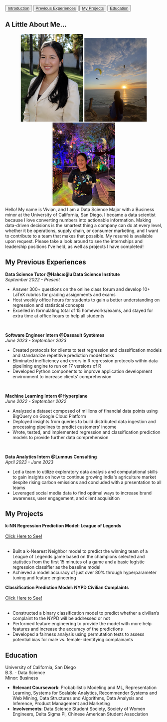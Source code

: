 <link rel="stylesheet" type="text/css" href="style.css">

<button><a href="#Introduction">Introduction</a></button>
<button><a href="#Experience">Previous Experiences</a></button>
<button><a href="#Projects">My Projects</a></button>
<button><a href="#Education">Education</a></button>

## A Little About Me...
<p id="Introduction">
  <div class="gallery">
    <div style="text-align: center;">
        <img src="vivian.jpg" alt="Vivian Lin" style="width: 200px; height: auto;">
        <img src="sd.jpg" alt="San Diego Sunset" style="width: 200px; height: auto;">
        <img src="disney.JPG" alt="Disneyland!" style="width: 200px; height: auto;">
    </div>
  </div>
Hello! My name is Vivian, and I am a Data Science Major with a Business minor at the University of California, San Diego. I became a data scientist because I love converting numbers into actionable information. Making data-driven decisions is the smartest thing a company can do at every level, whether it be operations, supply chain, or consumer marketing, and I want to contribute to a team that makes that possible. My resumè is available upon request. Please take a look around to see the internships and leadership positions I've held, as well as projects I have completed! 
</p>

## My Previous Experiences
<p id="Experience">
<strong>Data Science Tutor @Halıcıoğlu Data Science Institute</strong>
  <br>
<em>September 2022 - Present</em>
  <ul>
    <li>Answer 300+ questions on the online class forum and develop 10+ LaTeX rubrics for grading assignments and exams</li>
    <li>Host weekly office hours for students to gain a better understanding on regression and statistical concepts</li>
    <li>Excelled in formulating total of 15 homeworks/exams, and stayed for extra time at office hours to help all students</li>
  </ul>

<br>

<strong>Software Engineer Intern @Dassault Systèmes</strong>
<br>
<em>June 2023 - September 2023</em>
  <ul>
    <li>Created protocols for clients to test regression and classification models and standardize repetitive prediction model tasks</li>
    <li>Eliminated inefficiency and errors in R regression protocols within data pipelining engine to run on 17 versions of R</li>
    <li>Developed Python components to improve application development environment to increase clients’ comprehension</li>
  </ul>

<br>

<strong>Machine Learning Intern @Hyperplane</strong>
<br>
<em>June 2022 - September 2022</em>
  <ul>
    <li>Analyzed a dataset composed of millions of financial data points using BigQuery on Google Cloud Platform</li>
    <li>Deployed insights from queries to build distributed data ingestion and processing pipelines to predict customers’ income</li>
    <li>Wrote, tested, and implemented regression and classification prediction models to provide further data comprehension</li>
  </ul>

<br>

<strong>Data Analytics Intern @Lumnus Consulting</strong>
<br>
<em>April 2023 - June 2023</em>
  <ul>
    <li>Led a team to utilize exploratory data analysis and computational skills to gain insights on how to continue growing India's agriculture market despite rising carbon emissions and concluded with a presentation to all teams </li>
    <li>Leveraged social media data to find optimal ways to increase brand awareness, user engagement, and client acquisition </li>
  </ul>
</p>

## My Projects
<p id="Projects">
<strong>k-NN Regression Prediction Model: League of Legends</strong>
  <br>
  <br>
    <a href="League_of_Legends_Project.pdf" class="button" target="_blank">Click Here to See!</a>
  <br>
  <br>
  <ul>
    <li>Built a k-Nearest Neighbor model to predict the winning team of a League of Legends game based on the champions selected and statistics from the first 15 minutes of a game and a basic logistic regression classifier as the baseline model</li>
    <li>Achieved a model accuracy of just over 80% through hyperparameter tuning and feature engineering</li>
  </ul>

<strong>Classification Prediction Model: NYPD Civilian Complaints</strong>
<br>
<br>
    <a href="NYPD_Civilian_Complaints_Project.pdf" class="button" target="_blank">Click Here to See!</a>
  <br>
  <br>
  <ul>
    <li>Constructed a binary classification model to predict whether a civilian’s complaint to the NYPD will be addressed or not </li>
    <li>Performed feature engineering to provide the model with more help features and increase the accuracy of the predictions </li>
    <li>Developed a fairness analysis using permutation tests to assess potential bias for male vs. female-identifying complainants </li>
  </ul>
</p>

## Education
<p id="Education">
University of California, San Diego
  <br>
<space></space><space></space>B.S. - Data Science
  <br>
<space></space><space></space><space></space><space></space>Minor: Business
<ul>
  <li><strong>Relevant Coursework</strong>: Probabilistic Modeling and ML, Representation Learning, Systems for Scalable Analytics, Recommender Systems and Web Mining, Data Structures and Algorithms, Data Analysis and Inference, Product Management and Marketing</li>
  <li><strong>Involvements</strong>: Data Science Student Society, Society of Women Engineers, Delta Sigma Pi, Chinese American Student Association</li>
</ul>
</p>


